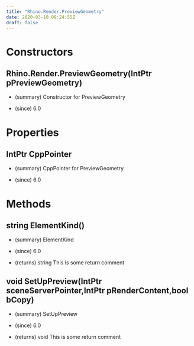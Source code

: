 ```yaml
---
title: "Rhino.Render.PreviewGeometry"
date: 2020-03-10 09:24:55Z
draft: false
---
```


# Constructors
## Rhino.Render.PreviewGeometry(IntPtr pPreviewGeometry)
- (summary) 
     Constructor for PreviewGeometry
     
- (since) 6.0
# Properties
## IntPtr CppPointer
- (summary) 
     CppPointer for PreviewGeometry
     
- (since) 6.0
# Methods
## string ElementKind()
- (summary) 
     ElementKind
     
- (since) 6.0
- (returns) string This is some return comment
## void SetUpPreview(IntPtr sceneServerPointer,IntPtr pRenderContent,bool bCopy)
- (summary) 
     SetUpPreview
     
- (since) 6.0
- (returns) void This is some return comment
